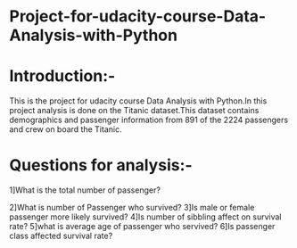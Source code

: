 # Project-for-udacity-course-Data-Analysis-with-Python

# Introduction:-

This is the project for udacity course Data Analysis with Python.In this project analysis is done on the Titanic dataset.This dataset contains demographics and passenger information from 891 of the 2224 passengers and crew on board the Titanic.

# Questions for analysis:-

1]What is the total number of passenger?

2]What is number of Passenger who survived?
3]Is male or female passenger more likely survived?
4]Is number of sibbling affect on survival rate?
5]what is average age of passenger who servived?
6]Is passenger class affected survival rate?

